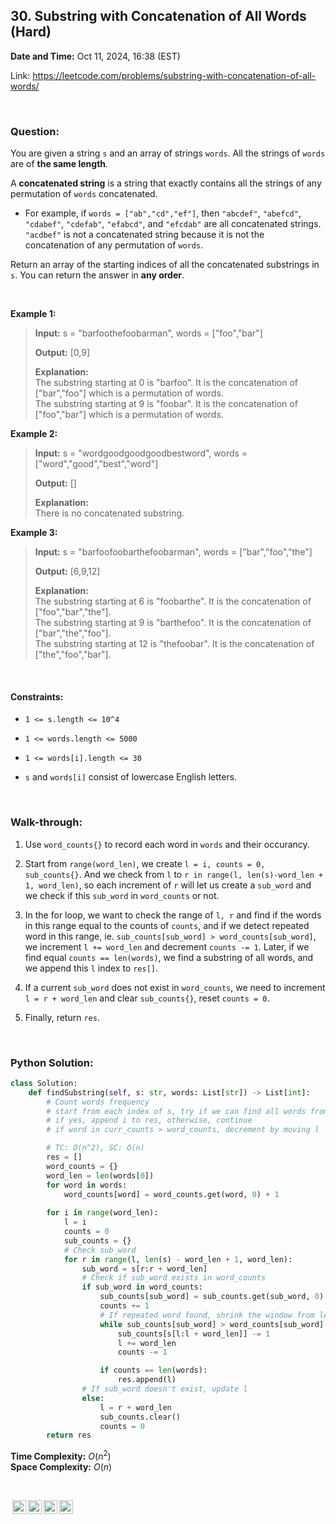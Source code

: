 ## 30. Substring with Concatenation of All Words (Hard)
**Date and Time:** Oct 11, 2024, 16:38 (EST)

Link: https://leetcode.com/problems/substring-with-concatenation-of-all-words/

<br>

### Question:
You are given a string `s` and an array of strings `words`. All the strings of `words` are of **the same length**.

A **concatenated string** is a string that exactly contains all the strings of any permutation of `words` concatenated.

* For example, if `words = ["ab","cd","ef"]`, then `"abcdef"`, `"abefcd"`, `"cdabef"`, `"cdefab"`, `"efabcd"`, and `"efcdab"` are all concatenated strings. `"acdbef"` is not a concatenated string because it is not the concatenation of any permutation of `words`.

Return an array of the starting indices of all the concatenated substrings in `s`. You can return the answer in **any order**.

<br>

**Example 1:**
> **Input:**  s = "barfoothefoobarman", words = ["foo","bar"]
> 
> **Output:** [0,9]
>
> **Explanation:** <br>
> The substring starting at 0 is "barfoo". It is the concatenation of ["bar","foo"] which is a permutation of words. <br>
> The substring starting at 9 is "foobar". It is the concatenation of ["foo","bar"] which is a permutation of words.

**Example 2:**
> **Input:** s = "wordgoodgoodgoodbestword", words = ["word","good","best","word"]
> 
> **Output:** []
>
> **Explanation:** <br>
> There is no concatenated substring.

**Example 3:**
> **Input:** s = "barfoofoobarthefoobarman", words = ["bar","foo","the"]
> 
> **Output:** [6,9,12]
>
> **Explanation:** <br>
> The substring starting at 6 is "foobarthe". It is the concatenation of ["foo","bar","the"]. <br>
> The substring starting at 9 is "barthefoo". It is the concatenation of ["bar","the","foo"]. <br>
> The substring starting at 12 is "thefoobar". It is the concatenation of ["the","foo","bar"].

<br>

#### Constraints:
* `1 <= s.length <= 10^4`

* `1 <= words.length <= 5000`

* `1 <= words[i].length <= 30`

* `s` and `words[i]` consist of lowercase English letters.

<br>

### Walk-through: 
1. Use `word_counts{}` to record each word in `words` and their occurancy. 

2. Start from `range(word_len)`, we create `l = i, counts = 0, sub_counts{}`. And we check from `l` to `r in range(l, len(s)-word_len + 1, word_len)`, so each increment of `r` will let us create a `sub_word` and we check if this `sub_word` in `word_counts` or not. 

3. In the for loop, we want to check the range of `l, r` and find if the words in this range equal to the counts of `counts`, and if we detect repeated word in this range, ie. `sub_counts[sub_word] > word_counts[sub_word]`, we increment `l += word_len` and decrement `counts -= 1`. Later, if we find equal `counts == len(words)`, we find a substring of all words, and we append this `l` index to `res[]`.

4. If a current `sub_word` does not exist in `word_counts`, we need to increment `l = r + word_len` and clear `sub_counts{}`, reset `counts = 0`.

5. Finally, return `res`.

<br>

### Python Solution:
```python
class Solution:
    def findSubstring(self, s: str, words: List[str]) -> List[int]:
        # Count words frequency
        # start from each index of s, try if we can find all words from i
        # if yes, append i to res, otherwise, continue
        # if word in curr_counts > word_counts, decrement by moving l

        # TC: O(n^2), SC: O(n)
        res = []
        word_counts = {}
        word_len = len(words[0])
        for word in words:
            word_counts[word] = word_counts.get(word, 0) + 1
        
        for i in range(word_len):
            l = i
            counts = 0
            sub_counts = {}
            # Check sub_word
            for r in range(l, len(s) - word_len + 1, word_len):
                sub_word = s[r:r + word_len]
                # Check if sub_word exists in word_counts
                if sub_word in word_counts:
                    sub_counts[sub_word] = sub_counts.get(sub_word, 0) + 1
                    counts += 1
                    # If repeated word found, shrink the window from left
                    while sub_counts[sub_word] > word_counts[sub_word]:
                        sub_counts[s[l:l + word_len]] -= 1
                        l += word_len
                        counts -= 1

                    if counts == len(words):
                        res.append(l)
                # If sub_word doesn't exist, update l
                else:
                    l = r + word_len
                    sub_counts.clear()
                    counts = 0
        return res
```
**Time Complexity:** $O(n^2)$ <br>
**Space Complexity:** $O(n)$

<br>

<img style="height:22px!important;margin-left:3px;vertical-align:text-bottom;" src="https://mirrors.creativecommons.org/presskit/icons/cc.svg?ref=chooser-v1" alt="CC BY-NC-SA" title="CC BY-NC-SA"><img style="height:22px!important;margin-left:3px;vertical-align:text-bottom;" src="https://mirrors.creativecommons.org/presskit/icons/by.svg?ref=chooser-v1" alt="BY: credit must be given to the creator" title="BY: credit must be given to the creator"><img style="height:22px!important;margin-left:3px;vertical-align:text-bottom;" src="https://mirrors.creativecommons.org/presskit/icons/nc.svg?ref=chooser-v1" alt="NC: Only noncommercial uses of the work are permitted" title="NC: Only noncommercial uses of the work are permitted"><img style="height:22px!important;margin-left:3px;vertical-align:text-bottom;" src="https://mirrors.creativecommons.org/presskit/icons/sa.svg?ref=chooser-v1" alt="SA: Adaptations must be shared under the same terms" title="SA: Adaptations must be shared under the same terms">